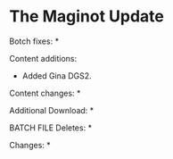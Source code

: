 # The Maginot Update

Botch fixes:
  * 
  
Content additions:
  * Added Gina DGS2.
  
 
Content changes:
  * 

Additional Download:
  * 
 
BATCH FILE
Deletes:
  * 
  
Changes:
  * 
 
